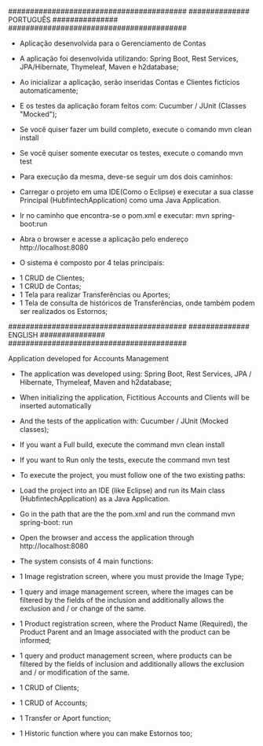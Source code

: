 ﻿#########################################
############## PORTUGUÊS ###############
#########################################


- Aplicação desenvolvida para o Gerenciamento de Contas

- A aplicação foi desenvolvida utilizando: Spring Boot, Rest Services, JPA/Hibernate, Thymeleaf, Maven e h2database;
- Ao inicializar a aplicação, serão inseridas Contas e Clientes fictícios automaticamente;
- E os testes da aplicação foram feitos com: Cucumber / JUnit (Classes "Mocked");

- Se você quiser fazer um build completo, execute o comando 	   mvn clean install
- Se você quiser somente executar os testes, execute o comando     mvn test

- Para execução da mesma, deve-se seguir um dos dois caminhos: 
* Carregar o projeto em uma IDE(Como o Eclipse) e executar a sua classe Principal (HubfintechApplication) como uma Java Application.  

* Ir no caminho que encontra-se o pom.xml e executar: 			   mvn spring-boot:run
* Abra o browser e acesse a aplicação pelo endereço 		       http://localhost:8080

- O sistema é composto por 4 telas principais:
* 1 CRUD de Clientes;
* 1 CRUD de Contas;
* 1 Tela para realizar Transferências ou Aportes;
* 1 Tela de consulta de históricos de Transferências, onde também podem ser realizados os Estornos;


#########################################
############## ENGLISH ###############
#########################################


 Application developed for Accounts Management

- The application was developed using: Spring Boot, Rest Services, JPA / Hibernate, Thymeleaf, Maven and h2database;
- When initializing the application, Fictitious Accounts and Clients will be inserted automatically
- And the tests of the application with: Cucumber / JUnit (Mocked classes);  

- If you want a Full build, execute the command 				 mvn clean install
- If you want to Run only the tests, execute the command		 mvn test

- To execute the project, you must follow one of the two existing paths:
* Load the project into an IDE (like Eclipse) and run its Main class (HubfintechApplication) as a Java Application.

* Go in the path that are the the pom.xml and run the command     mvn spring-boot: run
* Open the browser and access the application through  		      http://localhost:8080

- The system consists of 4 main functions:
* 1 Image registration screen, where you must provide the Image Type;
* 1 query and image management screen, where the images can be filtered by the fields of the inclusion and additionally allows the exclusion and / or change of the same.
* 1 Product registration screen, where the Product Name (Required), the Product Parent and an Image associated with the product can be informed;
* 1 query and product management screen, where products can be filtered by the fields of inclusion and additionally allows the exclusion and / or modification of the same.

* 1 CRUD of Clients;
* 1 CRUD of Accounts;
* 1 Transfer or Aport function;
* 1 Historic function where you can make Estornos too;

